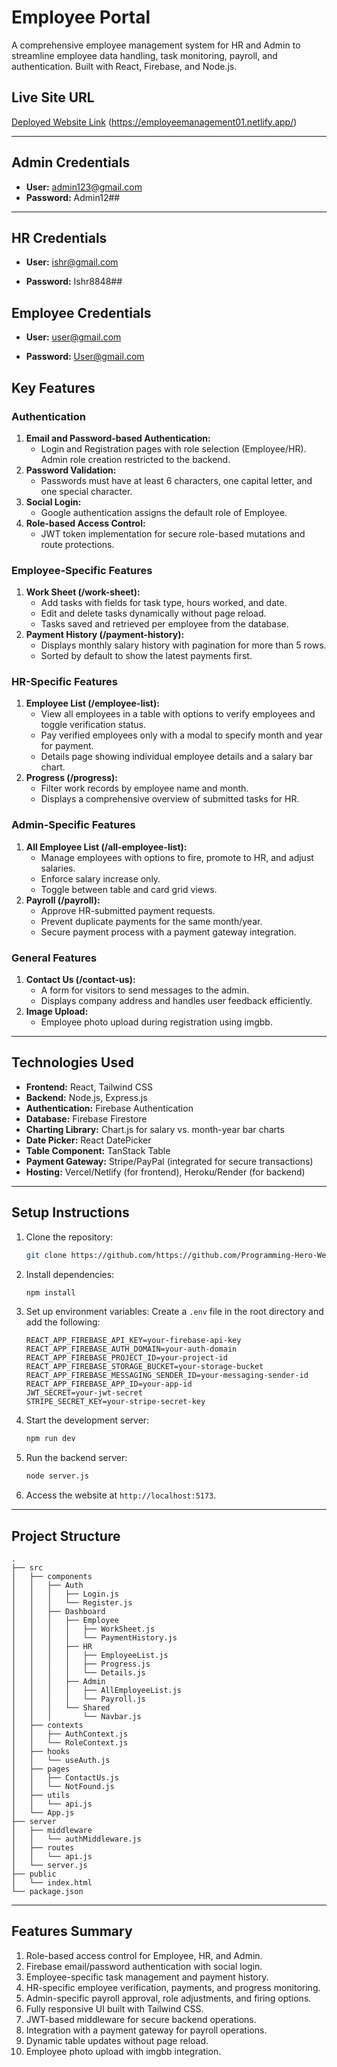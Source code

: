 # Employee Portal

A comprehensive employee management system for HR and Admin to streamline
employee data handling, task monitoring, payroll, and authentication. Built with
React, Firebase, and Node.js.

## Live Site URL

[Deployed Website Link](#) (https://employeemanagement01.netlify.app/)

---

## Admin Credentials

- **User:** admin123@gmail.com
- **Password:** Admin12##

---

## HR Credentials

- **User:** ishr@gmail.com

- **Password:** Ishr8848##

## Employee Credentials

- **User:** user@gmail.com

- **Password:** User@gmail.com

## Key Features

### Authentication

1. **Email and Password-based Authentication:**
   - Login and Registration pages with role selection (Employee/HR). Admin role
     creation restricted to the backend.
2. **Password Validation:**
   - Passwords must have at least 6 characters, one capital letter, and one
     special character.
3. **Social Login:**
   - Google authentication assigns the default role of Employee.
4. **Role-based Access Control:**
   - JWT token implementation for secure role-based mutations and route
     protections.

### Employee-Specific Features

1. **Work Sheet (/work-sheet):**
   - Add tasks with fields for task type, hours worked, and date.
   - Edit and delete tasks dynamically without page reload.
   - Tasks saved and retrieved per employee from the database.
2. **Payment History (/payment-history):**
   - Displays monthly salary history with pagination for more than 5 rows.
   - Sorted by default to show the latest payments first.

### HR-Specific Features

1. **Employee List (/employee-list):**
   - View all employees in a table with options to verify employees and toggle
     verification status.
   - Pay verified employees only with a modal to specify month and year for
     payment.
   - Details page showing individual employee details and a salary bar chart.
2. **Progress (/progress):**
   - Filter work records by employee name and month.
   - Displays a comprehensive overview of submitted tasks for HR.

### Admin-Specific Features

1. **All Employee List (/all-employee-list):**
   - Manage employees with options to fire, promote to HR, and adjust salaries.
   - Enforce salary increase only.
   - Toggle between table and card grid views.
2. **Payroll (/payroll):**
   - Approve HR-submitted payment requests.
   - Prevent duplicate payments for the same month/year.
   - Secure payment process with a payment gateway integration.

### General Features

1. **Contact Us (/contact-us):**
   - A form for visitors to send messages to the admin.
   - Displays company address and handles user feedback efficiently.
2. **Image Upload:**
   - Employee photo upload during registration using imgbb.

---

## Technologies Used

- **Frontend:** React, Tailwind CSS
- **Backend:** Node.js, Express.js
- **Authentication:** Firebase Authentication
- **Database:** Firebase Firestore
- **Charting Library:** Chart.js for salary vs. month-year bar charts
- **Date Picker:** React DatePicker
- **Table Component:** TanStack Table
- **Payment Gateway:** Stripe/PayPal (integrated for secure transactions)
- **Hosting:** Vercel/Netlify (for frontend), Heroku/Render (for backend)

---

## Setup Instructions

1. Clone the repository:

   ```bash
   git clone https://github.com/https://github.com/Programming-Hero-Web-Course4/b10a12-client-side-tawhidbokth
   ```

2. Install dependencies:

   ```bash
   npm install
   ```

3. Set up environment variables: Create a `.env` file in the root directory and
   add the following:

   ```env
   REACT_APP_FIREBASE_API_KEY=your-firebase-api-key
   REACT_APP_FIREBASE_AUTH_DOMAIN=your-auth-domain
   REACT_APP_FIREBASE_PROJECT_ID=your-project-id
   REACT_APP_FIREBASE_STORAGE_BUCKET=your-storage-bucket
   REACT_APP_FIREBASE_MESSAGING_SENDER_ID=your-messaging-sender-id
   REACT_APP_FIREBASE_APP_ID=your-app-id
   JWT_SECRET=your-jwt-secret
   STRIPE_SECRET_KEY=your-stripe-secret-key
   ```

4. Start the development server:

   ```bash
   npm run dev
   ```

5. Run the backend server:

   ```bash
   node server.js
   ```

6. Access the website at `http://localhost:5173`.

---

## Project Structure

```
.
├── src
│   ├── components
│   │   ├── Auth
│   │   │   ├── Login.js
│   │   │   └── Register.js
│   │   ├── Dashboard
│   │   │   ├── Employee
│   │   │   │   ├── WorkSheet.js
│   │   │   │   └── PaymentHistory.js
│   │   │   ├── HR
│   │   │   │   ├── EmployeeList.js
│   │   │   │   ├── Progress.js
│   │   │   │   └── Details.js
│   │   │   ├── Admin
│   │   │   │   ├── AllEmployeeList.js
│   │   │   │   └── Payroll.js
│   │   │   └── Shared
│   │   │       └── Navbar.js
│   ├── contexts
│   │   ├── AuthContext.js
│   │   └── RoleContext.js
│   ├── hooks
│   │   └── useAuth.js
│   ├── pages
│   │   ├── ContactUs.js
│   │   └── NotFound.js
│   ├── utils
│   │   └── api.js
│   └── App.js
├── server
│   ├── middleware
│   │   └── authMiddleware.js
│   ├── routes
│   │   └── api.js
│   └── server.js
├── public
│   └── index.html
└── package.json
```

---

## Features Summary

1. Role-based access control for Employee, HR, and Admin.
2. Firebase email/password authentication with social login.
3. Employee-specific task management and payment history.
4. HR-specific employee verification, payments, and progress monitoring.
5. Admin-specific payroll approval, role adjustments, and firing options.
6. Fully responsive UI built with Tailwind CSS.
7. JWT-based middleware for secure backend operations.
8. Integration with a payment gateway for payroll operations.
9. Dynamic table updates without page reload.
10. Employee photo upload with imgbb integration.
